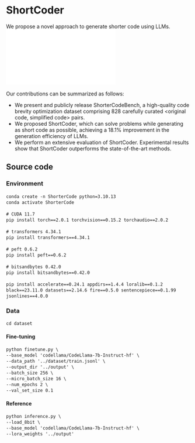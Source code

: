 # ShortCoder

We propose a novel approach to generate shorter code using LLMs.
![1](approach.pdf)

Our contributions can be summarized as follows:
* We present and publicly release ShorterCodeBench, a high-quality code brevity optimization dataset comprising 828 carefully curated <original code, simplified code> pairs.
* We proposed ShortCoder, which can solve problems while generating as short code as possible, achieving a 18.1% improvement in the generation efficiency of LLMs.
* We perform an extensive evaluation of ShortCoder. Experimental results show that ShortCoder outperforms the state-of-the-art methods.

## Source code 
### Environment
```
conda create -n ShorterCode python=3.10.13
conda activate ShorterCode

# CUDA 11.7
pip install torch==2.0.1 torchvision==0.15.2 torchaudio==2.0.2

# transformers 4.34.1
pip install transformers==4.34.1

# peft 0.6.2
pip install peft==0.6.2

# bitsandbytes 0.42.0
pip install bitsandbytes==0.42.0

pip install accelerate==0.24.1 appdirs==1.4.4 loralib==0.1.2 black==23.11.0 datasets==2.14.6 fire==0.5.0 sentencepiece==0.1.99 jsonlines==4.0.0
```

### Data

```
cd dataset
```

#### Fine-tuning


```
python finetune.py \
--base_model 'codellama/CodeLlama-7b-Instruct-hf' \
--data_path '../dataset/train.jsonl' \
--output_dir '../output' \
--batch_size 256 \
--micro_batch_size 16 \
--num_epochs 2 \
--val_set_size 0.1

```

#### Reference

```
python inference.py \
--load_8bit \
--base_model 'codellama/CodeLlama-7b-Instruct-hf' \
--lora_weights '../output'
 
```
